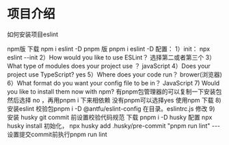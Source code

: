  # 项目介绍

如何安装项目eslint

 npm版 下载
   npm i eslint -D 
 pnpm 版
   pnpm i eslint -D 
配置：
  1）init： npx eslint --init
  2）How would you like to use ESLint？ 选择第二或者第三个
  3）What type of modules does your project use ？ javaScript
  4）Does your project use TypeScript? yes
  5）Where does your code run？ brower(浏览器)
  6）What format do you want your config file to be in？ JavaScript
  7) Would you like to install them now with npm? 有pnpm包管理器的可以复制一下安装包 然后选择 no ，再用pnpm i  下来相依赖 没有pnpm可以选择yes 使用npm 下载
  8) 安装eslint 校验包pnpm i -D @antfu/eslint-config 在目录。eslintrc.js 修改
  9) 安装 husky git commit 前设置校验代码规范
     下载 pnpm i -D husky
     配置 npx husky install 初始化，
         npx husky add .husky/pre-commit "pnpm run lint" --- 设置提交commit前执行pnpm run lint
   

